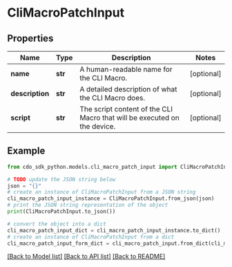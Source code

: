 # CliMacroPatchInput


## Properties

Name | Type | Description | Notes
------------ | ------------- | ------------- | -------------
**name** | **str** | A human-readable name for the CLI Macro. | [optional] 
**description** | **str** | A detailed description of what the CLI Macro does. | [optional] 
**script** | **str** | The script content of the CLI Macro that will be executed on the device. | [optional] 

## Example

```python
from cdo_sdk_python.models.cli_macro_patch_input import CliMacroPatchInput

# TODO update the JSON string below
json = "{}"
# create an instance of CliMacroPatchInput from a JSON string
cli_macro_patch_input_instance = CliMacroPatchInput.from_json(json)
# print the JSON string representation of the object
print(CliMacroPatchInput.to_json())

# convert the object into a dict
cli_macro_patch_input_dict = cli_macro_patch_input_instance.to_dict()
# create an instance of CliMacroPatchInput from a dict
cli_macro_patch_input_form_dict = cli_macro_patch_input.from_dict(cli_macro_patch_input_dict)
```
[[Back to Model list]](../README.md#documentation-for-models) [[Back to API list]](../README.md#documentation-for-api-endpoints) [[Back to README]](../README.md)


